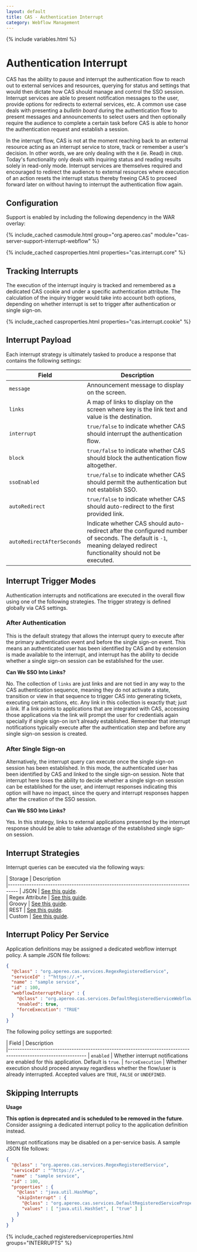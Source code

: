 ```yaml
---
layout: default
title: CAS - Authentication Interrupt
category: Webflow Management
---
```


{% include variables.html %}

# Authentication Interrupt

CAS has the ability to pause and interrupt the authentication flow to reach 
out to external services and resources, querying for status and settings that 
would then dictate how CAS should manage and control the SSO session. Interrupt 
services are able to present notification messages to the user, provide options 
for redirects to external services, etc. A common use case deals with 
presenting a *bulletin board* during the authentication flow to present 
messages and announcements to select users and then optionally require the 
audience to complete a certain task before CAS is able to honor 
the authentication request and establish a session.

In the interrupt flow, CAS is not at the moment reaching back to an external 
resource acting as an interrupt service to store, track or remember a user's 
decision. In other words, we are only dealing with the `R` (ie. Read) in `CRUD`. 
Today's functionality only deals with inquiring status and reading results 
solely in read-only mode. Interrupt services are themselves required and 
encouraged to redirect the audience to external resources where execution 
of an action resets the interrupt status thereby freeing CAS to proceed 
forward later on without having to interrupt the authentication flow again.  

## Configuration

Support is enabled by including the following dependency in the WAR overlay:

{% include_cached casmodule.html group="org.apereo.cas" module="cas-server-support-interrupt-webflow" %}

{% include_cached casproperties.html properties="cas.interrupt.core" %}
      
## Tracking Interrupts

The execution of the interrupt inquiry is tracked and remembered as a dedicated CAS cookie and under a specific 
authentication attribute. The calculation of the inquiry trigger would take into account both options, depending on
whether interrupt is set to trigger after authentication or single sign-on.

{% include_cached casproperties.html properties="cas.interrupt.cookie" %}

## Interrupt Payload

Each interrupt strategy is ultimately tasked to produce a response that contains the following settings:

| Field                      | Description                                                                                                                                                           |
|----------------------------|-----------------------------------------------------------------------------------------------------------------------------------------------------------------------|
| `message`                  | Announcement message to display on the screen.                                                                                                                        |
| `links`                    | A map of links to display on the screen where key is the link text and value is the destination.                                                                      |
| `interrupt`                | `true/false` to indicate whether CAS should interrupt the authentication flow.                                                                                        |
| `block`                    | `true/false` to indicate whether CAS should block the authentication flow altogether.                                                                                 |
| `ssoEnabled`               | `true/false` to indicate whether CAS should permit the authentication but not establish SSO.                                                                          |
| `autoRedirect`             | `true/false` to indicate whether CAS should auto-redirect to the first provided link.                                                                                 |
| `autoRedirectAfterSeconds` | Indicate whether CAS should auto-redirect after the configured number of seconds. The default is `-1`, meaning delayed redirect functionality should not be executed. |

## Interrupt Trigger Modes

Authentication interrupts and notifications are executed in the overall flow using one of the following strategies. The
trigger strategy is defined globally via CAS settings.

### After Authentication

This is the default strategy that allows the interrupt query to execute after the
primary authentication event and before the single sign-on event. This means an authenticated user has been 
identified by CAS and by extension is made available to the interrupt, and interrupt has the ability to
decide whether a single sign-on session can be established for the user.

<div class="alert alert-info"><strong>Can We SSO Into Links?</strong><p>
No. The collection of <code>links</code> are just links and are not tied in any way to the 
CAS authentication sequence, meaning they do not activate a state, transition or view in 
that sequence to trigger CAS into generating tickets, executing certain 
actions, etc. Any link in this collection is exactly that; just a link. If a 
link points to applications that are integrated with CAS, accessing those 
applications via the link will prompt the user for credentials again 
specially if single sign-on isn't already established. Remember that 
interrupt notifications typically execute after the authentication step 
and before any single sign-on session is created.</p></div>

### After Single Sign-on

Alternatively, the interrupt query can execute once the single sign-on session has been established.
In this mode, the authenticated user has been identified by CAS and linked to the single sign-on session. Note that
interrupt here loses the ability to decide whether a single sign-on session can be established for the user, and interrupt 
responses indicating this option will have no impact, since the query and interrupt responses 
happen after the creation of the SSO session.

<div class="alert alert-info"><strong>Can We SSO Into Links?</strong><p>
Yes. In this strategy, links to external applications presented by the interrupt response
should be able to take advantage of the established single sign-on session.</p>
</div>

## Interrupt Strategies

Interrupt queries can be executed via the following ways:

| Storage             | Description                                           
|----------------------------------------------------------------------------------
| JSON                | [See this guide](Webflow-Customization-Interrupt-JSON.html).   
| Regex Attribute     | [See this guide](Webflow-Customization-Interrupt-RegexAttribute.html).   
| Groovy              | [See this guide](Webflow-Customization-Interrupt-Groovy.html).   
| REST                | [See this guide](Webflow-Customization-Interrupt-REST.html).   
| Custom              | [See this guide](Webflow-Customization-Interrupt-Custom.html).   

## Interrupt Policy Per Service

Application definitions may be assigned a dedicated webflow interrupt policy. A sample JSON file follows:

```json
{
  "@class" : "org.apereo.cas.services.RegexRegisteredService",
  "serviceId" : "^https://.+",
  "name" : "sample service",
  "id" : 100,
  "webflowInterruptPolicy" : {
    "@class" : "org.apereo.cas.services.DefaultRegisteredServiceWebflowInterruptPolicy",
    "enabled": true,
    "forceExecution": "TRUE"
  }
}
```
  
The following policy settings are supported:

| Field               | Description                                           
|---------------------------------------------------------------------------------------------------------------
| `enabled`           | Whether interrupt notifications are enabled for this application. Default is `true`.
| `forceExecution`    | Whether execution should proceed anyway regardless whether the flow/user is already interrupted. Accepted values are `TRUE`, `FALSE` or `UNDEFINED`.

## Skipping Interrupts

<div class="alert alert-warning"><strong>Usage</strong>
<p><strong>This option is deprecated and is scheduled to be removed in the future</strong>. Consider
assigning a dedicated interrupt policy to the application definition instead.</p>
</div>

Interrupt notifications may be disabled on a per-service basis. A sample JSON file follows:

```json
{
  "@class" : "org.apereo.cas.services.RegexRegisteredService",
  "serviceId" : "^https://.+",
  "name" : "sample service",
  "id" : 100,
  "properties" : {
    "@class" : "java.util.HashMap",
    "skipInterrupt" : {
      "@class" : "org.apereo.cas.services.DefaultRegisteredServiceProperty",
      "values" : [ "java.util.HashSet", [ "true" ] ]
    }
  }
}
```

{% include_cached registeredserviceproperties.html groups="INTERRUPTS" %}
